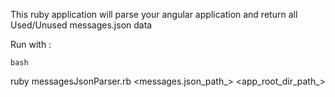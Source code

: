 This ruby application will parse your angular application and return all Used/Unused messages.json data

Run with :

`bash`

ruby messagesJsonParser.rb <messages.json_path_> <app_root_dir_path_>